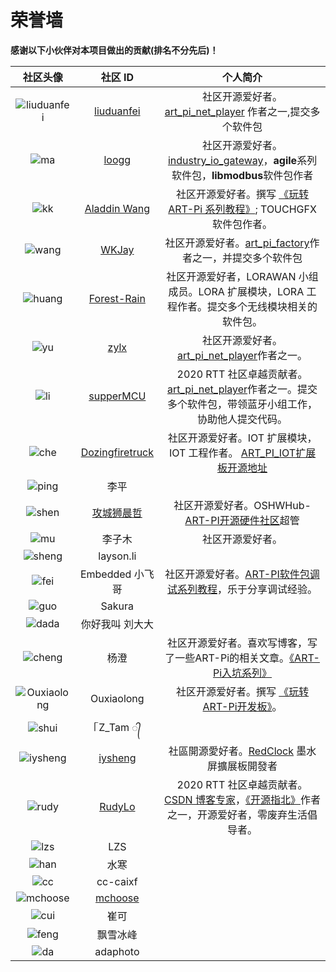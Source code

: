# 荣誉墙

**感谢以下小伙伴对本项目做出的贡献(排名不分先后)！**

|  社区头像 | 社区 ID     | 个人简介 |
| :---------------------------------: | :--------------------------------------------------: |:--: |
|   ![liuduanfei](figures/liu.jpg)    | [liuduanfei](https://github.com/liuduanfei)          | 社区开源爱好者。[art_pi_net_player](https://github.com/RT-Thread-Studio/sdk-bsp-stm32h750-realthread-artpi/tree/master/projects/art_pi_net_player) 作者之一,提交多个软件包 |
|    ![ma](figures/ma.jpg)     | [loogg](https://github.com/loogg)                    |社区开源爱好者。[industry_io_gateway](https://github.com/RT-Thread-Studio/sdk-bsp-stm32h750-realthread-artpi/tree/master/projects/industry_io_gateway)，**agile**系列软件包，**libmodbus**软件包作者|
|        ![kk](figures/kk.jpg)        | [Aladdin Wang](https://blog.csdn.net/sinat_31039061) |社区开源爱好者。撰写 [《玩转 ART-Pi 系列教程》](https://blog.csdn.net/sinat_31039061/category_10389752.html); TOUCHGFX 软件包作者。|
|   ![wang](figures/wang.jpg)   | [WKJay](https://github.com/WKJay/)                   |社区开源爱好者。[art_pi_factory](https://github.com/RT-Thread-Studio/sdk-bsp-stm32h750-realthread-artpi/tree/master/projects/art_pi_factory)作者之一，并提交多个软件包|
| ![huang](figures/huang.jpg) | [Forest-Rain](https://github.com/Forest-Rain)        |社区开源爱好者，LORAWAN 小组成员。LORA 扩展模块，LORA 工程作者。提交多个无线模块相关的软件包。|
|  ![yu](figures/yu.jpg)   | [zylx](https://github.com/qgyhd1234)                 |社区开源爱好者。[art_pi_net_player](https://github.com/RT-Thread-Studio/sdk-bsp-stm32h750-realthread-artpi/tree/master/projects/art_pi_net_player)作者之一。|
|  ![li](figures/li.jpg)  | [supperMCU](https://github.com/supperthomas) |2020 RTT 社区卓越贡献者。[art_pi_net_player](https://github.com/RT-Thread-Studio/sdk-bsp-stm32h750-realthread-artpi/tree/master/projects/art_pi_net_player)作者之一。提交多个软件包，带领蓝牙小组工作，协助他人提交代码。|
| ![che](figures/che.jpg) | [Dozingfiretruck](https://gitee.com/Dozingfiretruck) |社区开源爱好者。IOT 扩展模块，IOT 工程作者。 [ART_PI_IOT扩展板开源地址](https://gitee.com/Dozingfiretruck/art_pi_iot)|
| ![ping](figures/ping.jpg) | 李平 ||
| ![shen](figures/shen.jpg) | [攻城狮晨哲](https://oshwhub.com/CYIIOT) |社区开源爱好者。OSHWHub-[ART-PI开源硬件社区](https://oshwhub.com/ART-Pi-kai-yuan-kuo-zhan-ban)超管|
| ![mu](figures/mu.jpg) | 李子木 | 社区开源爱好者。 |
| ![sheng](figures/sheng.jpg) | layson.li | |社区开源爱好者。[gt917s 软件包](https://github.com/lilisheng411527/gt917s)|
| ![fei](figures/fei.jpg) | Embedded 小飞哥  |社区开源爱好者。[ART-PI软件包调试系列教程](https://mp.csdn.net/editor/html/110261428)，乐于分享调试经验。|
| ![guo](figures/guo.jpg) | Sakura ||
| ![dada](figures/dada.jpg) | 你好我叫 刘大大 ||
| ![cheng](figures/cheng.jpg) | 杨澄|社区开源爱好者。喜欢写博客，写了一些ART-Pi的相关文章。[《ART-Pi入坑系列》](https://blog.csdn.net/m0_37697335/category_10484125.html)|
| ![Ouxiaolong](figures/Ouxiaolong.jpg) | Ouxiaolong|社区开源爱好者。撰写 [《玩转ART-Pi开发板》](https://blog.csdn.net/bruceoxl/category_10642929.html)。|
| ![shui](figures/shui.jpg) | ᥬ Z_Tam ᭄ ||
| ![iysheng](figures/iysheng.jpg) | [iysheng](https://github.com/iysheng) |社區開源愛好者。[RedClock](https://gitee.com/iysheng/redclock) 墨水屏擴展板開發者|
| ![rudy](figures/rudy.jpg) | [RudyLo](https://github.com/luhuadong) |2020 RTT 社区卓越贡献者。[CSDN 博客专家](https://blog.csdn.net/lu_embedded)，[《开源指北》](https://gitee.com/gitee-community/opensource-guide)作者之一，开源爱好者，零废弃生活倡导者。|
| ![lzs](figures/lzs.jpg) | LZS||
| ![han](figures/han.jpg) | 水寒 ||
| ![cc](figures/cc.jpg) | cc-caixf ||
| ![mchoose](figures/mchoose.jpg) | [mchoose](https://gitee.com/mtos) ||
| ![cui](figures/cui.jpg) | 崔可 ||
| ![feng](figures/feng.jpg) | 飘雪冰峰 ||
| ![da](figures/da.jpg) | adaphoto ||
